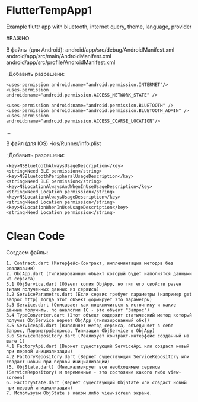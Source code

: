 # FlutterTempApp1
Example fluttr app with bluetooth, internet query, theme, language, provider

#ВАЖНО

В файлы (для Android):
android/app/src/debug/AndroidManifest.xml
android/app/src/main/AndroidManifest.xml
android/app/src/profile/AndroidManifest.xml

-Добавить разрешени:

<manifest xmlns:android="http://schemas.android.com/apk/res/android"
    package="com.example.smart_chess_board">

    <uses-permission android:name="android.permission.INTERNET"/>
    <uses-permission android:name="android.permission.ACCESS_NETWORK_STATE" />

	<uses-permission android:name="android.permission.BLUETOOTH" />  
	<uses-permission android:name="android.permission.BLUETOOTH_ADMIN" />  
	<uses-permission android:name="android.permission.ACCESS_COARSE_LOCATION"/>
  
  ...
  
В файл (для IOS)
-ios/Runner/info.plist

-Добавить разрешени:

<?xml version="1.0" encoding="UTF-8"?>
<!DOCTYPE plist PUBLIC "-//Apple//DTD PLIST 1.0//EN" "http://www.apple.com/DTDs/PropertyList-1.0.dtd">
<plist version="1.0">
<dict>

	<key>NSBluetoothAlwaysUsageDescription</key>  
	<string>Need BLE permission</string>  
	<key>NSBluetoothPeripheralUsageDescription</key>  
	<string>Need BLE permission</string>  
	<key>NSLocationAlwaysAndWhenInUseUsageDescription</key>  
	<string>Need Location permission</string>  
	<key>NSLocationAlwaysUsageDescription</key>  
	<string>Need Location permission</string>  
	<key>NSLocationWhenInUseUsageDescription</key>  
	<string>Need Location permission</string>
  
  
# Clean Code

Создаем файлы:

	1. Contract.dart (Интерфейс-Контракт, имплеминтация методов без реализации)
	2. ObjApp.dart (Типизированный объект который будет наполнятся данными из сервиса)
	3.1 ObjService.dart (Объект копия ObjApp, но тип его свойств равен типам полученных данных из сервиса)
	3.2 ServiceParametrs.dart (Если сервис требует параметры (например get запрос http) тогда этот объект формирует это параметры)
	3.3 Service.dart (Описывает как подключиться к источнику и какие данные получить, по аналогии 1С - это объект "Запрос")
	3.4 TypeConverter.dart (Этот объект содержит статический метод который получив ObjService вернет ObjApp (типизированный обк))
	3.5 ServiceApi.dart (Выполняет метод сервиса, объединяет в себе Запрос, ПараметрыЗапроса, Типизация ObjService в ObjApp)
	3.6 ServiceRepository.dart (Реализует контракт-интерфейс созданный на шаге 1)
	4.1 FactoryApi.dart (Вернет существующий ServiceApi или создаст новый при первой инициализации)
	4.2 FactoryRepository.dart (Вернет существующий ServiceRepository или создаст новый при первой инициализации)
	(5. ObjState.dart) (Инициализирует все необходимые сервисы (ServiceRepository) и переменные - это состояние какого либо view-screen)
	6. FactoryState.dart (Вернет существующий ObjState или создаст новый при первой инициализации)
	7. Используем ObjState в каком либо view-screen экране.

